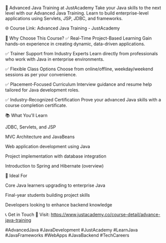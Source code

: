 🚀 Advanced Java Training at JustAcademy
Take your Java skills to the next level with our Advanced Java Training. Learn to build enterprise-level applications using Servlets, JSP, JDBC, and frameworks.

🌐 Course Link: Advanced Java Training - JustAcademy

📌 Why Choose This Course?
✅ Real-Time Project-Based Learning
Gain hands-on experience in creating dynamic, data-driven applications.

✅ Trainer Support from Industry Experts
Learn directly from professionals who work with Java in enterprise environments.

✅ Flexible Class Options
Choose from online/offline, weekday/weekend sessions as per your convenience.

✅ Placement-Focused Curriculum
Interview guidance and resume help tailored for Java development roles.

✅ Industry-Recognized Certification
Prove your advanced Java skills with a course completion certificate.

📚 What You'll Learn

JDBC, Servlets, and JSP

MVC Architecture and JavaBeans

Web application development using Java

Project implementation with database integration

Introduction to Spring and Hibernate (overview)

👥 Ideal For

Core Java learners upgrading to enterprise Java

Final-year students building project skills

Developers looking to enhance backend knowledge

📞 Get in Touch
📍 Visit: https://www.justacademy.co/course-detail/advance-java-training

#AdvancedJava #JavaDevelopment #JustAcademy #LearnJava #JavaFrameworks #WebApps #JavaBackend #TechCareers
